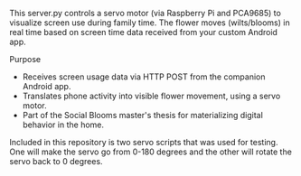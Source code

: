 This server.py controls a servo motor (via Raspberry Pi and PCA9685) to visualize screen use during family time. The flower moves (wilts/blooms) in real time based on screen time data received from your custom Android app.

Purpose
- Receives screen usage data via HTTP POST from the companion Android app.
- Translates phone activity into visible flower movement, using a servo motor.
- Part of the Social Blooms master's thesis for materializing digital behavior in the home.

Included in this repository is two servo scripts that was used for testing. One will make the servo go from 0-180 degrees and the other will rotate the servo back to 0 degrees.
